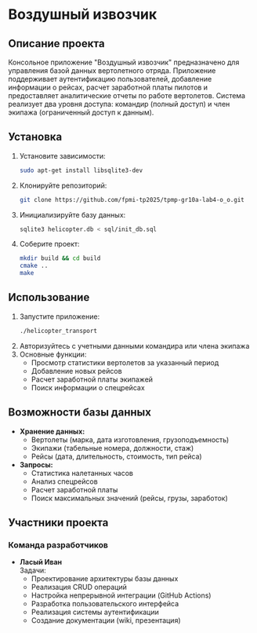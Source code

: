 # Воздушный извозчик

## Описание проекта
Консольное приложение "Воздушный извозчик" предназначено для управления базой данных вертолетного отряда. Приложение поддерживает аутентификацию пользователей, добавление информации о рейсах, расчет заработной платы пилотов и предоставляет аналитические отчеты по работе вертолетов. Система реализует два уровня доступа: командир (полный доступ) и член экипажа (ограниченный доступ к данным).

## Установка
1. Установите зависимости:  
   ```bash
   sudo apt-get install libsqlite3-dev
   ```
2. Клонируйте репозиторий:  
   ```bash
   git clone https://github.com/fpmi-tp2025/tpmp-gr10a-lab4-o_o.git
   ```
3. Инициализируйте базу данных:  
   ```bash
   sqlite3 helicopter.db < sql/init_db.sql
   ```
4. Соберите проект:  
   ```bash
   mkdir build && cd build
   cmake ..
   make
   ```

## Использование
1. Запустите приложение:  
   ```bash
   ./helicopter_transport
   ```
2. Авторизуйтесь с учетными данными командира или члена экипажа
3. Основные функции:
   - Просмотр статистики вертолетов за указанный период
   - Добавление новых рейсов
   - Расчет заработной платы экипажей
   - Поиск информации о спецрейсах

## Возможности базы данных
- **Хранение данных:**  
  - Вертолеты (марка, дата изготовления, грузоподъемность)
  - Экипажи (табельные номера, должности, стаж)
  - Рейсы (дата, длительность, стоимость, тип рейса)
- **Запросы:**  
  - Статистика налетанных часов
  - Анализ спецрейсов
  - Расчет заработной платы
  - Поиск максимальных значений (рейсы, грузы, заработок)

## Участники проекта
### Команда разработчиков
- **Ласый Иван**  
  Задачи:  
  - Проектирование архитектуры базы данных  
  - Реализация CRUD операций  
  - Настройка непрерывной интеграции (GitHub Actions)
  - Разработка пользовательского интерфейса  
  - Реализация системы аутентификации  
  - Создание документации (wiki, презентация)
